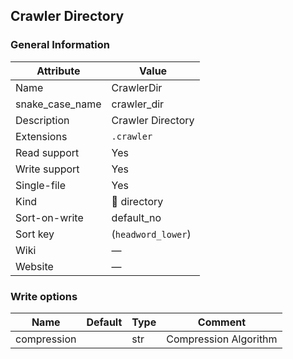 Crawler Directory
-----------------

### General Information

| Attribute       | Value                |
|-----------------|----------------------|
| Name            | CrawlerDir           |
| snake_case_name | crawler_dir          |
| Description     | Crawler Directory    |
| Extensions      | `.crawler`           |
| Read support    | Yes                  |
| Write support   | Yes                  |
| Single-file     | Yes                  |
| Kind            | 📁 directory         |
| Sort-on-write   | default_no           |
| Sort key        | \(`headword_lower`\) |
| Wiki            | ―                    |
| Website         | ―                    |

### Write options

| Name        | Default | Type | Comment               |
|-------------|---------|------|-----------------------|
| compression |         | str  | Compression Algorithm |
